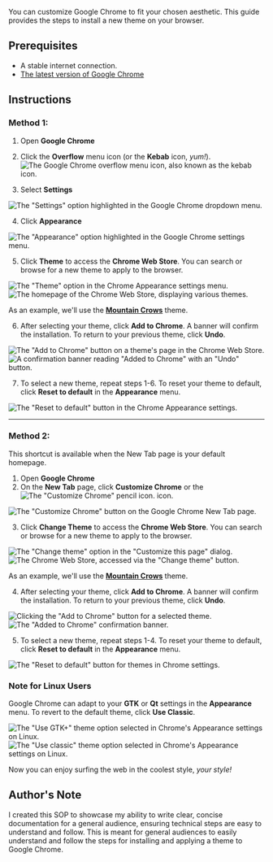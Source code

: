 You can customize Google Chrome to fit your chosen aesthetic. This guide provides the steps to install a new theme on your browser.

## Prerequisites
* A stable internet connection.
* [The latest version of Google Chrome](https://google.com/chrome)

## Instructions

### Method 1:
1. Open **Google Chrome**
2. Click the **Overflow** menu icon (or the **Kebab** icon, _yum!_). 
![The Google Chrome overflow menu icon, also known as the kebab icon.](https://github.com/user-attachments/assets/8026fb1b-b84e-4e22-8c1d-62277c16f887)

3. Select **Settings**

![The "Settings" option highlighted in the Google Chrome dropdown menu.](https://github.com/user-attachments/assets/6f74db20-3e35-4d29-b9f0-207c3d933eb7)

4. Click **Appearance**

![The "Appearance" option highlighted in the Google Chrome settings menu.](https://github.com/user-attachments/assets/d7ae656a-6e73-4d16-afa1-375d77ae131f)

5. Click **Theme** to access the **Chrome Web Store**. You can search or browse for a new theme to apply to the browser.

![The "Theme" option in the Chrome Appearance settings menu.](https://github.com/user-attachments/assets/1a2cdf1b-a006-42a8-8754-2dd44abbc56e) 
![The homepage of the Chrome Web Store, displaying various themes.](https://github.com/user-attachments/assets/0b760c34-086d-4d86-b79f-1f916e4d5c39)


As an example, we'll use the [**Mountain Crows**](https://chromewebstore.google.com/detail/mountain-crows/jacdiigkgnaeogddahbegppegpeolhkl) theme. 

6. After selecting your theme, click **Add to Chrome**. A banner will confirm the installation. To return to your previous theme, click **Undo**. 

![The "Add to Chrome" button on a theme's page in the Chrome Web Store.](https://github.com/user-attachments/assets/f27b92f6-6c78-4c3d-ba82-0f01d65d4688)
![A confirmation banner reading "Added to Chrome" with an "Undo" button.](https://github.com/user-attachments/assets/726e0acf-b83c-4e77-93a1-32c3c6d421cb)


7. To select a new theme, repeat steps 1-6. To reset your theme to default, click **Reset to default** in the **Appearance** menu.
 
![The "Reset to default" button in the Chrome Appearance settings.](https://github.com/user-attachments/assets/cf0b74a0-181b-4b2e-b9db-6c878ebcf557)


---

### Method 2:
This shortcut is available when the New Tab page is your default homepage.
1. Open **Google Chrome**
2. On the **New Tab** page, click **Customize Chrome** or the ![The "Customize Chrome" pencil icon.](https://github.com/user-attachments/assets/260971ff-a107-4c02-8363-62ea68d3c03c) icon.

![The "Customize Chrome" button on the Google Chrome New Tab page.](https://github.com/user-attachments/assets/8d137b37-40ab-4dd7-8f23-8de1c79fd6c6)

3. Click **Change Theme** to access the **Chrome Web Store**. You can search or browse for a new theme to apply to the browser.

![The "Change theme" option in the "Customize this page" dialog.](https://github.com/user-attachments/assets/2db74d2a-443c-4b26-ba24-cba3597b0508) 
![The Chrome Web Store, accessed via the "Change theme" button.](https://github.com/user-attachments/assets/91b5d1b9-8f09-4848-89a6-4f33989e4c56)


As an example, we'll use the [**Mountain Crows**](https://chromewebstore.google.com/detail/mountain-crows/jacdiigkgnaeogddahbegppegpeolhkl) theme.

4. After selecting your theme, click **Add to Chrome**. A banner will confirm the installation. To return to your previous theme, click **Undo**. 

![Clicking the "Add to Chrome" button for a selected theme.](https://github.com/user-attachments/assets/3383ee52-cd3f-47c3-9f19-1bb5e3d3b09d)
![The "Added to Chrome" confirmation banner.](https://github.com/user-attachments/assets/e7704cc3-8dad-4c00-9adc-cccaef3637f9)

5. To select a new theme, repeat steps 1-4. To reset your theme to default, click **Reset to default** in the **Appearance** menu.

![The "Reset to default" button for themes in Chrome settings.](https://github.com/user-attachments/assets/cdbfb81a-a157-4699-88de-467ba734213c)

### Note for Linux Users
Google Chrome can adapt to your **GTK** or **Qt** settings in the **Appearance** menu. To revert to the default theme, click **Use Classic**.


![The "Use GTK+" theme option selected in Chrome's Appearance settings on Linux.](https://github.com/user-attachments/assets/f108bcf4-6db7-4f45-aaad-f6bcade9eab7)
![The "Use classic" theme option selected in Chrome's Appearance settings on Linux.](https://github.com/user-attachments/assets/29e69296-ba6d-4736-ab16-c44a8f74422a)

Now you can enjoy surfing the web in the coolest style, _your style!_

## Author's Note
I created this SOP to showcase my ability to write clear, concise documentation for a general audience, ensuring technical steps are easy to understand and follow. This is meant for general audiences to easily understand and follow the steps for installing and applying a theme to Google Chrome.